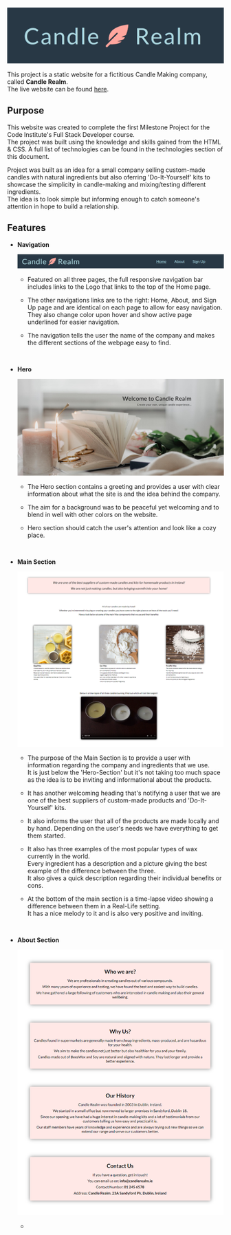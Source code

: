 ![CR logo](https://github.com/anluke/candle-realm/blob/main/assets/readme-images/readme-banner.png?raw=true)



This project is a static website for a fictitious Candle Making company, called **Candle Realm**.  
The live website can be found [here](https://anluke.github.io/candle-realm/).




## Purpose

This website was created to complete the first Milestone Project for the Code Institute's Full Stack Developer course.  
The project was built using the knowledge and skills gained from the HTML & CSS. A full list of technologies can be found in the technologies section of this document.  

Project was built as an idea for a small company selling custom-made candles with natural ingredients but also oferring 'Do-It-Yourself' kits to showcase the simplicity in candle-making and mixing/testing different ingredients.  
The idea is to look simple but informing enough to catch someone's attention in hope to build a relationship.

## Features
- __Navigation__  

    ![Nav Bar](https://github.com/anluke/candle-realm/blob/main/assets/readme-images/navigation-bar.png?raw=true)

    - Featured on all three pages, the full responsive navigation bar includes links to the Logo that links to the top of the Home page.
  
    - The other navigations links are to the right: Home, About, and Sign Up page and are identical on each page to allow for easy navigation. They also change color upon hover and show active page underlined for easier navigation.

    - The navigation tells the user the name of the company and makes the different sections of the webpage easy to find.  

<br />



- __Hero__  

    ![Hero](https://github.com/anluke/candle-realm/blob/main/assets/readme-images/hero-section.png?raw=true)

    - The Hero section contains a greeting and provides a user with clear information about what the site is and the idea behind the company.

    - The aim for a background was to be peaceful yet welcoming and to blend in well with other colors on the website.

    - Hero section should catch the user's attention and look like a cozy place.    

<br />

- __Main Section__  

    ![Main](https://github.com/anluke/candle-realm/blob/main/assets/readme-images/main-section.png?raw=true)

    - The purpose of the Main Section is to provide a user with information regarding the company and ingredients that we use.  
    It is just below the 'Hero-Section' but it's not taking too much space as the idea is to be inviting and informational about the products.

    - It has another welcoming heading that's notifying a user that we are one of the best suppliers of custom-made products and 'Do-It-Yourself' kits.

    - It also informs the user that all of the products are made locally and by hand. Depending on the user's needs we have everything to get them started.

    - It also has three examples of the most popular types of wax currently in the world.  
    Every ingredient has a description and a picture giving the best example of the difference between the three.  
    It also gives a quick description regarding their individual benefits or cons.

    - At the bottom of the main section is a time-lapse video showing a difference between them in a Real-Life setting.  
    It has a nice melody to it and is also very positive and inviting.  

<br />

- __About Section__

    ![About](https://github.com/anluke/candle-realm/blob/main/assets/readme-images/about-section.png?raw=true)

    - 


